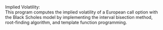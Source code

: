 Implied Volatility: \
This program computes the implied volatility of a European call option with the Black Scholes 
model by implementing the interval bisection method, root-finding algorithm, and template function programming.
